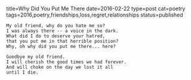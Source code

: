 title=Why Did You Put Me There
date=2016-02-22
type=post
cat=poetry
tags=2016,poetry,friendships,loss,regret,relationships
status=published
~~~~~~
My old friend, why do you hate me so?
I was always there -- a voice in the dark.
What did I do to deserve your hatred,
that you put me in that horrible position?
Why, oh why did you put me there... here?

Goodbye my old friend.
I will cherish the good times we had forever.
And will choke on the day we lost it all
until I die.
